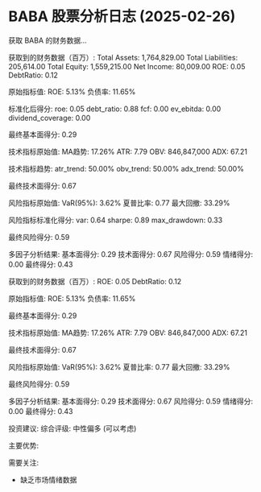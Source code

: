 # BABA 股票分析日志 (2025-02-26)


获取 BABA 的财务数据...

获取到的财务数据（百万）:
Total Assets: 1,764,829.00
Total Liabilities: 205,614.00
Total Equity: 1,559,215.00
Net Income: 80,009.00
ROE: 0.05
DebtRatio: 0.12

原始指标值:
ROE: 5.13%
负债率: 11.65%

标准化后得分:
roe: 0.05
debt_ratio: 0.88
fcf: 0.00
ev_ebitda: 0.00
dividend_coverage: 0.00

最终基本面得分: 0.29

技术指标原始值:
MA趋势: 17.26%
ATR: 7.79
OBV: 846,847,000
ADX: 67.21

技术指标趋势:
atr_trend: 50.00%
obv_trend: 50.00%
adx_trend: 50.00%

最终技术面得分: 0.67

风险指标原始值:
VaR(95%): 3.62%
夏普比率: 0.77
最大回撤: 33.29%

风险指标标准化得分:
var: 0.64
sharpe: 0.89
max_drawdown: 0.33

最终风险得分: 0.59

多因子分析结果:
基本面得分: 0.29
技术面得分: 0.67
风险得分: 0.59
情绪得分: 0.00
最终得分: 0.43

获取到的财务数据（百万）:
ROE: 0.05
DebtRatio: 0.12

原始指标值:
ROE: 5.13%
负债率: 11.65%

最终基本面得分: 0.29

技术指标原始值:
MA趋势: 17.26%
ATR: 7.79
OBV: 846,847,000
ADX: 67.21

最终技术面得分: 0.67

风险指标原始值:
VaR(95%): 3.62%
夏普比率: 0.77
最大回撤: 33.29%

最终风险得分: 0.59

多因子分析结果:
基本面得分: 0.29
技术面得分: 0.67
风险得分: 0.59
情绪得分: 0.00
最终得分: 0.43

投资建议:
综合评级: 中性偏多 (可以考虑)

主要优势:

需要关注:
- 缺乏市场情绪数据
